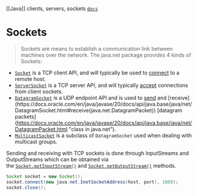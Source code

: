[[Java]] clients, servers, sockets
[`docs`](https://docs.oracle.com/en/java/javase/20/docs/api/java.base/java/net/package-summary.html)

# Sockets
>Sockets are means to establish a communication link between machines over the network. The java.net package provides 4 kinds of Sockets:

- [`Socket`](https://docs.oracle.com/en/java/javase/20/docs/api/java.base/java/net/Socket.html "class in java.net") is a TCP client API, and will typically be used to [connect](https://docs.oracle.com/en/java/javase/20/docs/api/java.base/java/net/Socket.html#connect(java.net.SocketAddress)) to a remote host.
- [`ServerSocket`](https://docs.oracle.com/en/java/javase/20/docs/api/java.base/java/net/ServerSocket.html "class in java.net") is a TCP server API, and will typically [accept](https://docs.oracle.com/en/java/javase/20/docs/api/java.base/java/net/ServerSocket.html#accept()) connections from client sockets.
- [`DatagramSocket`](https://docs.oracle.com/en/java/javase/20/docs/api/java.base/java/net/DatagramSocket.html "class in java.net") is a UDP endpoint API and is used to [send](https://docs.oracle.com/en/java/javase/20/docs/api/java.base/java/net/DatagramSocket.html#send(java.net.DatagramPacket)) and [receive](https://docs.oracle.com/en/java/javase/20/docs/api/java.base/java/net/DatagramSocket.html#receive(java.net.DatagramPacket)) [datagram packets](https://docs.oracle.com/en/java/javase/20/docs/api/java.base/java/net/DatagramPacket.html "class in java.net").
- [`MulticastSocket`](https://docs.oracle.com/en/java/javase/20/docs/api/java.base/java/net/MulticastSocket.html "class in java.net") is a subclass of `DatagramSocket` used when dealing with multicast groups.

Sending and receiving with TCP sockets is done through InputStreams and OutputStreams which can be obtained via the [`Socket.getInputStream()`](https://docs.oracle.com/en/java/javase/20/docs/api/java.base/java/net/Socket.html#getInputStream()) and [`Socket.getOutputStream()`](https://docs.oracle.com/en/java/javase/20/docs/api/java.base/java/net/Socket.html#getOutputStream()) methods.

```java
Socket socket = new Socket();
socket.connect(new java.net.InetSocketAddress(host, port), 1000);
socket.close();
```

